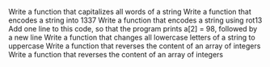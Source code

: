 Write a function that capitalizes all words of a string
Write a function that encodes a string into 1337
Write a function that encodes a string using rot13
Add one line to this code, so that the program prints a[2] = 98, followed by a new line
Write a function that changes all lowercase letters of a string to uppercase
Write a function that reverses the content of an array of integers
Write a function that reverses the content of an array of integers
